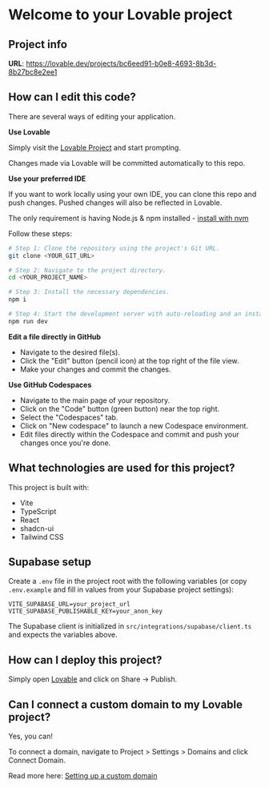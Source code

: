 # Welcome to your Lovable project

## Project info

**URL**: https://lovable.dev/projects/bc6eed91-b0e8-4693-8b3d-8b27bc8e2ee1

## How can I edit this code?

There are several ways of editing your application.

**Use Lovable**

Simply visit the [Lovable Project](https://lovable.dev/projects/bc6eed91-b0e8-4693-8b3d-8b27bc8e2ee1) and start prompting.

Changes made via Lovable will be committed automatically to this repo.

**Use your preferred IDE**

If you want to work locally using your own IDE, you can clone this repo and push changes. Pushed changes will also be reflected in Lovable.

The only requirement is having Node.js & npm installed - [install with nvm](https://github.com/nvm-sh/nvm#installing-and-updating)

Follow these steps:

```sh
# Step 1: Clone the repository using the project's Git URL.
git clone <YOUR_GIT_URL>

# Step 2: Navigate to the project directory.
cd <YOUR_PROJECT_NAME>

# Step 3: Install the necessary dependencies.
npm i

# Step 4: Start the development server with auto-reloading and an instant preview.
npm run dev
```

**Edit a file directly in GitHub**

- Navigate to the desired file(s).
- Click the "Edit" button (pencil icon) at the top right of the file view.
- Make your changes and commit the changes.

**Use GitHub Codespaces**

- Navigate to the main page of your repository.
- Click on the "Code" button (green button) near the top right.
- Select the "Codespaces" tab.
- Click on "New codespace" to launch a new Codespace environment.
- Edit files directly within the Codespace and commit and push your changes once you're done.

## What technologies are used for this project?

This project is built with:

- Vite
- TypeScript
- React
- shadcn-ui
- Tailwind CSS

## Supabase setup

Create a `.env` file in the project root with the following variables (or copy `.env.example` and fill in values from your Supabase project settings):

```
VITE_SUPABASE_URL=your_project_url
VITE_SUPABASE_PUBLISHABLE_KEY=your_anon_key
```

The Supabase client is initialized in `src/integrations/supabase/client.ts` and expects the variables above.

## How can I deploy this project?

Simply open [Lovable](https://lovable.dev/projects/bc6eed91-b0e8-4693-8b3d-8b27bc8e2ee1) and click on Share -> Publish.

## Can I connect a custom domain to my Lovable project?

Yes, you can!

To connect a domain, navigate to Project > Settings > Domains and click Connect Domain.

Read more here: [Setting up a custom domain](https://docs.lovable.dev/features/custom-domain#custom-domain)
